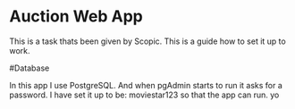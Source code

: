 # Auction Web App

This is a task thats been given by Scopic. This is a guide how to set it up to work.

#Database

In this app I use PostgreSQL. And when pgAdmin starts to run it asks for a password. I have set it up to be: moviestar123 so that the app can run.
yo
